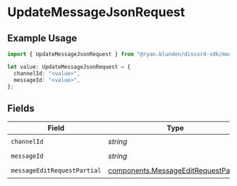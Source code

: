 # UpdateMessageJsonRequest

## Example Usage

```typescript
import { UpdateMessageJsonRequest } from "@ryan.blunden/discord-sdk/models/operations";

let value: UpdateMessageJsonRequest = {
  channelId: "<value>",
  messageId: "<value>",
};
```

## Fields

| Field                                                                                        | Type                                                                                         | Required                                                                                     | Description                                                                                  |
| -------------------------------------------------------------------------------------------- | -------------------------------------------------------------------------------------------- | -------------------------------------------------------------------------------------------- | -------------------------------------------------------------------------------------------- |
| `channelId`                                                                                  | *string*                                                                                     | :heavy_check_mark:                                                                           | N/A                                                                                          |
| `messageId`                                                                                  | *string*                                                                                     | :heavy_check_mark:                                                                           | N/A                                                                                          |
| `messageEditRequestPartial`                                                                  | [components.MessageEditRequestPartial](../../models/components/messageeditrequestpartial.md) | :heavy_check_mark:                                                                           | N/A                                                                                          |